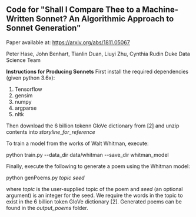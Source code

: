## Code for "Shall I Compare Thee to a Machine-Written Sonnet? An Algorithmic Approach to Sonnet Generation"

Paper available at: https://arxiv.org/abs/1811.05067

Peter Hase, John Benhart, Tianlin Duan, Liuyi Zhu, Cynthia Rudin
Duke Data Science Team

**Instructions for Producing Sonnets** First install the required dependencies (given python 3.6x):

1) Tensorflow	
2) gensim	
3) numpy	
4) argparse	
5) nltk

Then download the 6 billion tokenn GloVe dictionary from [2] and unzip contents into *storyline_for_reference*

To train a model from the works of Walt Whitman, execute:

python train.py --data_dir data/whitman --save_dir whitman_model

Finally, execute the following to generate a poem using the Whitman model:

python genPoems.py *topic seed*

where *topic* is the user-supplied topic of the poem and *seed* (an optional argument) is an integer for the seed. We require the words in the topic to exist in the 6 billion token GloVe dictionary [2]. Generated poems can be found in the *output_poems* folder. 

